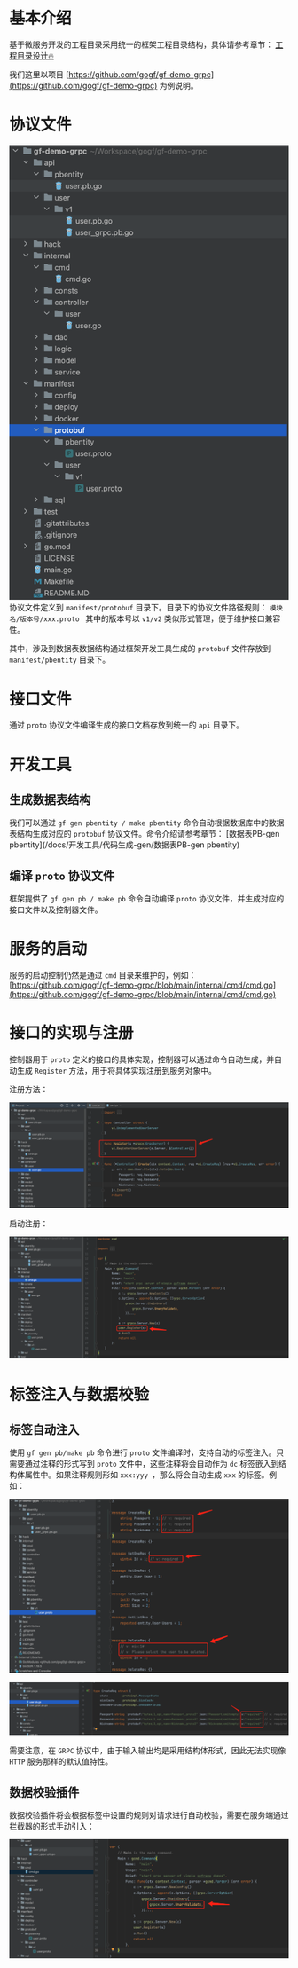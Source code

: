 # 基本介绍

基于微服务开发的工程目录采用统一的框架工程目录结构，具体请参考章节： [工程目录设计🔥](/docs/框架设计/工程开发设计/工程目录设计)

我们这里以项目 [https://github.com/gogf/gf-demo-grpc](https://github.com/gogf/gf-demo-grpc) 为例说明。

# 协议文件

![](/download/attachments/80488185/image2023-3-14_21-30-51.png?version=1&modificationDate=1678800607008&api=v2)协议文件定义到 `manifest/protobuf` 目录下。目录下的协议文件路径规则： `模块名/版本号/xxx.proto ` 其中的版本号以 `v1/v2` 类似形式管理，便于维护接口兼容性。

其中，涉及到数据表数据结构通过框架开发工具生成的 `protobuf` 文件存放到 `manifest/pbentity` 目录下。

# 接口文件

通过 `proto` 协议文件编译生成的接口文档存放到统一的 `api` 目录下。

# 开发工具

## 生成数据表结构

我们可以通过 `gf gen pbentity / make pbentity` 命令自动根据数据库中的数据表结构生成对应的 `protobuf` 协议文件。命令介绍请参考章节： [数据表PB-gen pbentity](/docs/开发工具/代码生成-gen/数据表PB-gen pbentity)

## 编译 `proto` 协议文件

框架提供了 `gf gen pb / make pb` 命令自动编译 `proto` 协议文件，并生成对应的接口文件以及控制器文件。

# 服务的启动

服务的启动控制仍然是通过 `cmd` 目录来维护的，例如： [https://github.com/gogf/gf-demo-grpc/blob/main/internal/cmd/cmd.go](https://github.com/gogf/gf-demo-grpc/blob/main/internal/cmd/cmd.go)

# 接口的实现与注册

控制器用于 `proto` 定义的接口的具体实现，控制器可以通过命令自动生成，并自动生成 `Register` 方法，用于将具体实现注册到服务对象中。

注册方法：

![](/download/attachments/80488185/image2023-3-14_21-55-21.png?version=1&modificationDate=1678802077443&api=v2)

启动注册：

![](/download/attachments/80488185/image2023-3-14_21-56-5.png?version=1&modificationDate=1678802121241&api=v2)

# 标签注入与数据校验

## 标签自动注入

使用 `gf gen pb/make pb` 命令进行 `proto` 文件编译时，支持自动的标签注入。只需要通过注释的形式写到 `proto` 文件中，这些注释将会自动作为 `dc` 标签嵌入到结构体属性中。如果注释规则形如 `xxx:yyy `，那么将会自动生成 `xxx` 的标签。例如：

![](/download/attachments/80488185/image2023-3-16_20-37-20.png?version=1&modificationDate=1678970194761&api=v2)

![](/download/attachments/80488185/image2023-3-15_20-39-11.png?version=1&modificationDate=1678883907097&api=v2)

需要注意，在 `GRPC` 协议中，由于输入输出均是采用结构体形式，因此无法实现像 `HTTP` 服务那样的默认值特性。

## 数据校验插件

数据校验插件将会根据标签中设置的规则对请求进行自动校验，需要在服务端通过拦截器的形式手动引入：

![](/download/attachments/80488185/image2023-3-15_20-40-13.png?version=1&modificationDate=1678883968452&api=v2)